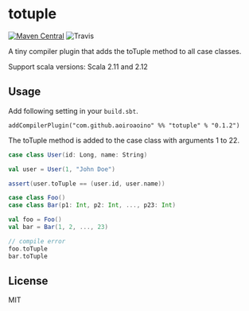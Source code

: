# totuple


[![Maven Central](https://img.shields.io/maven-central/v/com.github.aoiroaoino/totuple_2.12.svg?style=flat-square)](https://search.maven.org/#search%7Cga%7C1%7Ccom.github.aoiroaoino.totuple)
![Travis](https://img.shields.io/travis/aoiroaoino/totuple.svg?style=flat-square)


A tiny compiler plugin that adds the toTuple method to all case classes.

Support scala versions: Scala 2.11 and 2.12

## Usage

Add following setting in your `build.sbt`.

```
addCompilerPlugin("com.github.aoiroaoino" %% "totuple" % "0.1.2")
```

The toTuple method is added to the case class with arguments 1 to 22.

```scala
case class User(id: Long, name: String)

val user = User(1, "John Doe")

assert(user.toTuple == (user.id, user.name))
```

```scala
case class Foo()
case class Bar(p1: Int, p2: Int, ..., p23: Int)

val foo = Foo()
val bar = Bar(1, 2, ..., 23)

// compile error
foo.toTuple
bar.toTuple
```

## License

MIT
